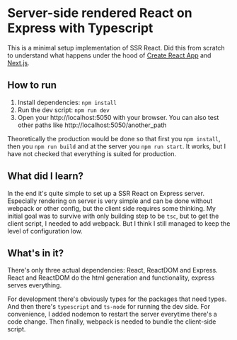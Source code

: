 # Server-side rendered React on Express with Typescript

This is a minimal setup implementation of SSR React. Did this from scratch to understand what happens under the hood of [Create React App](https://create-react-app.dev/) and [Next.js](https://nextjs.org/).

## How to run

1. Install dependencies: `npm install`
2. Run the dev script: `npm run dev`
3. Open your http://localhost:5050 with your browser. You can also test other paths like http://localhost:5050/another_path

Theoretically the production would be done so that first you `npm install`, then you `npm run build` and at the server you `npm run start`. It works, but I have not checked that everything is suited for production.

## What did I learn?

In the end it's quite simple to set up a SSR React on Express server. Especially rendering on server is very simple and can be done without webpack or other config, but the client side requires some thinking. My initial goal was to survive with only building step to be `tsc`, but to get the client script, I needed to add webpack. But I think I still managed to keep the level of configuration low.

## What's in it?

There's only three actual dependencies: React, ReactDOM and Express. React and ReactDOM do the html generation and functionality, express serves everything.

For development there's obviously types for the packages that need types. And then there's `typescript` and `ts-node` for running the dev side. For convenience, I added nodemon to restart the server everytime there's a code change. Then finally, webpack is needed to bundle the client-side script.